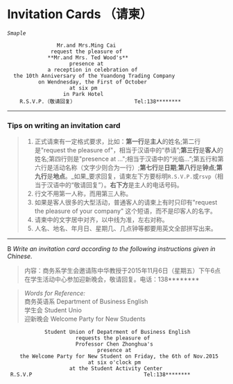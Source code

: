 # Invitation Cards （请柬）

_`Smaple`_

                    Mr.and Mrs.Ming Cai
                  request the pleasure of
                 **Mr.and Mrs. Ted Wood's**
                        presence at
                 a reception in celebration of
      the 10th Anniversary of the Yuandong Trading Company
              on Wendnesday, the First of October
                        at six pm
                      in Park Hotel
        R.S.V.P.（敬请回复）                   Tel:138********
---
### Tips on writing an invitation card
>1. 正式请柬有一定格式要求，比如：**第一行**是**主人**的姓名;第二行是"request the pleasure of"，相当于汉语中的“恭请”;**第三行**是**客人**的姓名;第四行则是"presence at ...";相当于汉语中的“光临...”;第五行和第六行是活动名称（文字少则合为一行）;**第七行**是**日期**;**第八行**是**钟点**;**第九行**是**地点**。_如果_要求回复，请柬左下方要标明`R.S.V.P.`或`rsvp`（相当于汉语中的“敬请回复”）。**右下方**是主人的电话号码。
>2. 行文不用第一人称，而用第三人称。
>3. 如果是客人很多的大型活动，普通客人的请柬上有时只印有"request the pleasure of your company" 这个短语，而不是印客人的名字。
>4. 请柬中的文字居中对齐，以中线为准，左右对称。
>5. 人名、地名、年月日、星期几、几点钟等都要用英文全部拼写出来。
---
B _Write an invitation card according to the following instructions given in Chinese._  
>内容：商务系学生会邀请陈中华教授于2015年11月6日（星期五）下午6点在学生活动中心参加迎新晚会，敬请回复。电话：138********

>_Words for Reference:_  
> 商务英语系 Department of Business English  
> 学生会 Student Unio  
> 迎新晚会 Welcome Party for New Students

                Student Union of Depatrment of Business English
                          requests the pleasure of
                          Professor Chen Zhonghua's
                                 presence at
        the Welcome Party for New Student on Friday, the 6th of Nov.2015
                              at six o'clock pm
                        at the Student Activity Center  
     R.S.V.P                                    Tel:138********